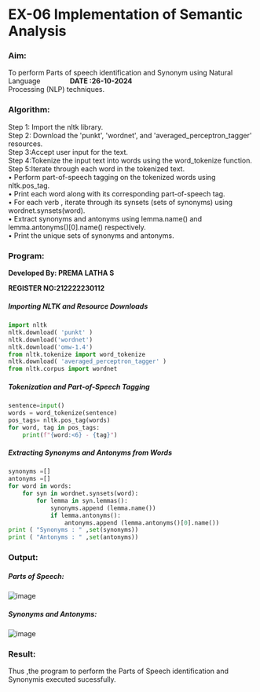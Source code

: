 # EX-06 Implementation of Semantic Analysis
### Aim: 
To perform Parts of speech identification and Synonym using Natural Language &emsp;&emsp;&emsp;&emsp;**DATE :26-10-2024**<br>Processing (NLP) techniques.
### Algorithm:
Step 1: Import the nltk library.<br>
Step 2: Download the 'punkt', 'wordnet', and 'averaged_perceptron_tagger' resources.<br>
Step 3:Accept user input for the text.<br>
Step 4:Tokenize the input text into words using the word_tokenize function.<br>
Step 5:Iterate through each word in the tokenized text.<br>
•	Perform part-of-speech tagging on the tokenized words using nltk.pos_tag.<br>
•	Print each word along with its corresponding part-of-speech tag.<br>
•	For each verb , iterate through its synsets (sets of synonyms) using wordnet.synsets(word).<br>
•	Extract synonyms and antonyms using lemma.name() and lemma.antonyms()[0].name() respectively.<br>
•	Print the unique sets of synonyms and antonyms.
### Program:
**Developed By: PREMA LATHA S**

**REGISTER NO:212222230112**
##### Importing NLTK and Resource Downloads
```Python
import nltk
nltk.download( 'punkt' )
nltk.download('wordnet')
nltk.download('omw-1.4')
from nltk.tokenize import word_tokenize
nltk.download( 'averaged_perceptron_tagger' )
from nltk.corpus import wordnet
```
##### Tokenization and Part-of-Speech Tagging
```Python
sentence=input()
words = word_tokenize(sentence)
pos_tags= nltk.pos_tag(words)
for word, tag in pos_tags:
    print(f"{word:<6} - {tag}")
```
##### Extracting Synonyms and Antonyms from Words
```Python
synonyms =[]
antonyms =[]
for word in words:
    for syn in wordnet.synsets(word):
        for lemma in syn.lemmas():
            synonyms.append (lemma.name())
            if lemma.antonyms():
                antonyms.append (lemma.antonyms()[0].name())
print ( "Synonyms : " ,set(synonyms))
print ( "Antonyms : " ,set(antonyms))
```

### Output:
##### Parts of Speech:
![image](https://github.com/user-attachments/assets/5af734f5-7d4c-4335-8e57-3fd079a7e424)

##### Synonyms and Antonyms:
![image](https://github.com/user-attachments/assets/409b7e1d-20ea-4805-8773-a9461e01f4e0)


### Result:
Thus ,the program to perform the Parts of Speech identification and Synonymis executed sucessfully.<br>
